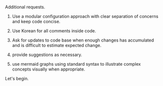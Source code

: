 Additional requests.

1. Use a modular configuration approach with clear separation of concerns and keep code concise.

2. Use Korean for all comments inside code.

3. Ask for updates to code base when enough changes has accumulated and is difficult to estimate expected change.

4. provide suggestions as necessary.

5. use mermaid graphs using standard syntax to illustrate complex concepts visually when appropriate.



Let's begin.